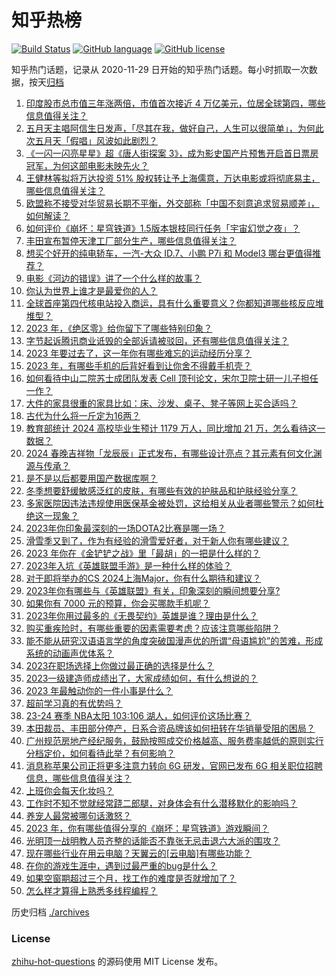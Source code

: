 # 知乎热榜
[![Build Status](https://github.com/ToWeLong/zhihu-hot-questions/workflows/CI/badge.svg)](https://github.com/ToWeLong/zhihu-hot-questions/actions)
[![GitHub language](https://img.shields.io/badge/language-golang-orange.svg)](https://golang.org/)
[![GitHub license](https://img.shields.io/github/license/ToWeLong/zhihu-hot-questions)](https://github.com/ToWeLong/zhihu-hot-questions/blob/main/LICENSE)

知乎热门话题，记录从 2020-11-29 日开始的知乎热门话题。每小时抓取一次数据，按天[归档](./archives)

<!-- BEGIN -->

1. [印度股市总市值三年涨两倍，市值首次接近 4 万亿美元，位居全球第四，哪些信息值得关注？](https://www.zhihu.com/question/633560419)
1. [五月天主唱阿信生日发声，「尽其在我，做好自己，人生可以很简单」，为何此次五月天「假唱」风波如此剧烈？](https://www.zhihu.com/question/633535477)
1. [《一闪一闪亮星星》超《唐人街探案 3》，成为影史国产片预售开启首日票房冠军，为何这部电影未映先火？](https://www.zhihu.com/question/633532568)
1. [王健林等拟将万达投资 51% 股权转让予上海儒意，万达电影或将彻底易主，哪些信息值得关注？](https://www.zhihu.com/question/633578606)
1. [欧盟称不接受对华贸易长期不平衡，外交部称「中国不刻意追求贸易顺差」，如何解读？](https://www.zhihu.com/question/633573671)
1. [如何评价《崩坏：星穹铁道》1.5版本银枝同行任务「宇宙幻觉之夜」？](https://www.zhihu.com/question/633541196)
1. [丰田宣布暂停天津工厂部分生产，哪些信息值得关注？](https://www.zhihu.com/question/633346896)
1. [想买个好开的纯电轿车，一汽-大众 ID.7、小鹏 P7i 和 Model3 哪台更值得推荐？](https://www.zhihu.com/question/633617231)
1. [电影《河边的错误》讲了一个什么样的故事？](https://www.zhihu.com/question/627170582)
1. [你认为世界上谁才是最爱你的人？](https://www.zhihu.com/question/627624512)
1. [全球首座第四代核电站投入商运，具有什么重要意义？你都知道哪些核反应堆堆型？](https://www.zhihu.com/question/633560820)
1. [2023 年，《绝区零》给你留下了哪些特别印象？](https://www.zhihu.com/question/633394620)
1. [字节起诉腾讯商业诋毁的全部诉请被驳回，还有哪些信息值得关注？](https://www.zhihu.com/question/633368823)
1. [2023 年要过去了，这一年你有哪些难忘的运动经历分享？](https://www.zhihu.com/question/633293009)
1. [2023 年，有哪些手机的后背好看到让你舍不得戴手机壳？](https://www.zhihu.com/question/633406695)
1. [如何看待中山二院苏士成团队发表 Cell 顶刊论文，宋尔卫院士研一儿子担任一作？](https://www.zhihu.com/question/633543822)
1. [大件的家具很重的家具比如：床、沙发、桌子、凳子等网上买合适吗？](https://www.zhihu.com/question/439706144)
1. [古代为什么将一斤定为16两？](https://www.zhihu.com/question/633172439)
1. [教育部统计 2024 高校毕业生预计 1179 万人，同比增加 21 万，怎么看待这一数据？](https://www.zhihu.com/question/633396511)
1. [2024 春晚吉祥物「龙辰辰」正式发布，有哪些设计亮点？其元素有何文化渊源与传承？](https://www.zhihu.com/question/633547293)
1. [是不是以后都要用国产数据库啊？](https://www.zhihu.com/question/628119216)
1. [冬季想要舒缓敏感泛红的皮肤，有哪些有效的护肤品和护肤经验分享？](https://www.zhihu.com/question/630322847)
1. [多家医院因违法违规使用医保基金被处罚，这给相关从业者哪些警示？如何杜绝这一现象？](https://www.zhihu.com/question/633389690)
1. [2023年你印象最深刻的一场DOTA2比赛是哪一场？](https://www.zhihu.com/question/633429043)
1. [滑雪季又到了，作为有经验的滑雪爱好者，对于新人你有哪些建议？](https://www.zhihu.com/question/630059730)
1. [2023 年你在《金铲铲之战》里「最胡」的一把是什么样的？](https://www.zhihu.com/question/633418585)
1. [2023年入坑《英雄联盟手游》是一种什么样的体验？](https://www.zhihu.com/question/633418437)
1. [对于即将举办的CS 2024上海Major，你有什么期待和建议？](https://www.zhihu.com/question/633384882)
1. [2023年你有哪些与《英雄联盟》有关，印象深刻的瞬间想要分享?](https://www.zhihu.com/question/633418367)
1. [如果你有 7000 元的预算，你会买哪款手机呢？](https://www.zhihu.com/question/630422885)
1. [2023年你用过最多的《无畏契约》英雄是谁？理由是什么？](https://www.zhihu.com/question/633418505)
1. [购买重疾险时，有哪些重要的因素需要考虑？应该注意哪些陷阱？](https://www.zhihu.com/question/633242146)
1. [能不能从研究汉语语言学的角度突破国漫声优的所谓“母语尴尬”的苦难，形成系统的动画声优体系？](https://www.zhihu.com/question/632851556)
1. [2023在职场选择上你做过最正确的选择是什么？](https://www.zhihu.com/question/632784334)
1. [2023一级建造师成绩出了，大家成绩如何，有什么想说的？](https://www.zhihu.com/question/633373705)
1. [2023 年最触动你的一件小事是什么？](https://www.zhihu.com/question/633551007)
1. [超前学习真的有优势吗？](https://www.zhihu.com/question/632387982)
1. [23-24 赛季 NBA太阳 103:106 湖人，如何评价这场比赛？](https://www.zhihu.com/question/633523171)
1. [本田裁员、丰田部分停产，日系合资品牌该如何扭转在华销量受阻的困局？](https://www.zhihu.com/question/633214548)
1. [广州规范房地产经纪服务，鼓励按照成交价格越高、服务费率越低的原则实行分档定价，如何看待此举？有何影响？](https://www.zhihu.com/question/633406702)
1. [消息称苹果公司正将更多注意力转向 6G 研发，官网已发布 6G 相关职位招聘信息，哪些信息值得关注？](https://www.zhihu.com/question/633339943)
1. [上班你会每天化妆吗？](https://www.zhihu.com/question/626833166)
1. [工作时不知不觉就经常跷二郎腿，对身体会有什么潜移默化的影响吗？](https://www.zhihu.com/question/630132663)
1. [养宠人最常被哪句话激怒？](https://www.zhihu.com/question/631475352)
1. [2023 年，你有哪些值得分享的《崩坏：星穹铁道》游戏瞬间？](https://www.zhihu.com/question/633414033)
1. [光明顶一战明教人员齐整的话能否不靠张无忌击退六大派的围攻？](https://www.zhihu.com/question/627150069)
1. [现在哪些行业在用云电脑？天翼云的[云电脑]有哪些功能？](https://www.zhihu.com/question/633342672)
1. [在你的游戏生涯中，遇到过最严重的bug是什么？](https://www.zhihu.com/question/630008109)
1. [如果空窗期超过三个月，找工作的难度是否就增加了？](https://www.zhihu.com/question/632472638)
1. [怎么样才算得上熟悉多线程编程？](https://www.zhihu.com/question/22375509)

<!-- END -->

历史归档 [./archives](./archives)


### License
[zhihu-hot-questions](https://github.com/towelong/zhihu-hot-questions) 的源码使用 MIT License 发布。